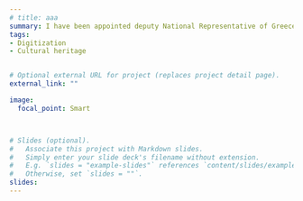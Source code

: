 ```yaml
---
# title: aaa
summary: I have been appointed deputy National Representative of Greece in the [National Representatives Group (NRG)](http://www.minervaeurope.org/structure/nrg.htm) for Coordinating Digitization in Europe and National Expert on Metadata and Interoperability for digitizing and preserving heritage assets. Among others, I have been part of a team for providing state-of-the-art techniques for the digital documentation, promotion and dissemination of information related to museums, archives and heritage institutions, including the Diazoma non-profit organization and the Greek Film Archive, and for developing innovative, semantic tools for their management and preservation.
tags:
- Digitization
- Cultural heritage


# Optional external URL for project (replaces project detail page).
external_link: ""

image:
  focal_point: Smart



# Slides (optional).
#   Associate this project with Markdown slides.
#   Simply enter your slide deck's filename without extension.
#   E.g. `slides = "example-slides"` references `content/slides/example-slides.md`.
#   Otherwise, set `slides = ""`.
slides:
---
```

